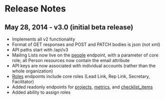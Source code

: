 Release Notes
===============


May 28, 2014 - v3.0 (initial beta release)
------------------------
* Implements all v2 functionality
* Format of GET responses and POST and PATCH bodies is json (not xml)
* API paths start with /api/v3
* Mailing Lists now live on the [people](people.md) endpoint, with a parameter of core role; all Person resources now contain the email attribute
* API keys are now associated with individual accounts (rather than the whole organization)
* [Roles](roles.md) endpoints include core roles (Lead Link, Rep Link, Secretary, Facilitator)
* Added readonly endpoints for [projects](projects.md), [metrics](metrics.md), and [checklist_items](checklist_items.md)
* Added ability to assign roles

